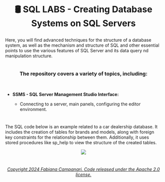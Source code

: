 <br>

# <p align="center"> 🛢️ SQL LABS - Creating Database Systems  on SQL Servers

Here, you will find advanced techniques for the structure of a database system, as well as the mechanism and structure of SQL  and other essential points to use the various features of SQL Server and its data query nd manipulation structure.

#

### <p align="center"> The repository covers a variety of topics, including:

<br>

- **SSMS - SQL Server Management Studio Interface:**

    - Connecting to a server, main panels, configuring the editor environment.






#

The SQL code below is an example related to a car dealership database. It includes the creation of tables for brands and models, along with foreign key constraints for the relationship between them. Additionally, it uses stored procedures like sp_help to view the structure of the created tables.


<p align="center">
<img src="https://github.com/FabianaCampanari/SQL_LABS/assets/113218619/069f2147-992e-4183-b997-c23d41530dda"/>


#

###### <p align="center"> [Copyright 2024 Fabiana Campanari. Code released under the Apache 2.0 license.](https://github.com/FabianaCampanari/SQL_LABS/blob/5a8f935d961852f4801c868033cbdeb53e003b80/LICENSE)
